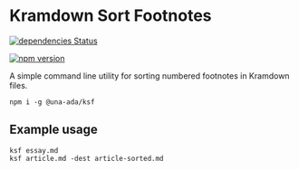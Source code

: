 # Kramdown Sort Footnotes

[![dependencies Status](https://status.david-dm.org/gh/una-ada/ksf.svg)](https://david-dm.org/una-ada/kd-sort-footnote)

[![npm version](https://badge.fury.io/js/@una-ada%2Fksf.svg)](https://badge.fury.io/js/@una-ada%2Fksf)

A simple command line utility for sorting numbered footnotes in Kramdown files.

```
npm i -g @una-ada/ksf 
```

## Example usage

```
ksf essay.md
ksf article.md -dest article-sorted.md
```
